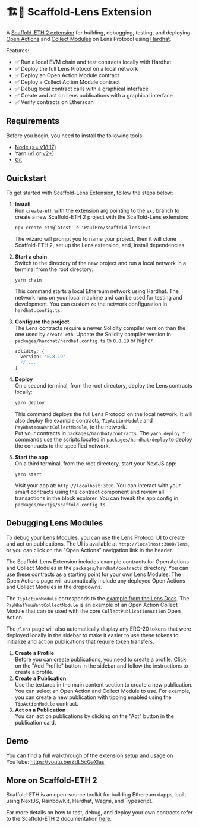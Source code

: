 # 🏗🌿 Scaffold-Lens Extension

A [Scaffold-ETH 2 extension](https://docs.scaffoldeth.io/extensions) for building, debugging, testing, and deploying [Open Actions](https://www.lens.xyz/docs/concepts/open-actions) and [Collect Modules](https://www.lens.xyz/docs/primitives/collect/collect-modules) on Lens Protocol using [Hardhat](https://hardhat.org/).

Features:
- ✅ Run a local EVM chain and test contracts locally with Hardhat
- ✅ Deploy the full Lens Protocol on a local network
- ✅ Deploy an Open Action Module contract
- ✅ Deploy a Collect Action Module contract
- ✅ Debug local contract calls with a graphical interface
- ✅ Create and act on Lens publications with a graphical interface
- ✅ Verify contracts on Etherscan

## Requirements

Before you begin, you need to install the following tools:

- [Node (>= v18.17)](https://nodejs.org/en/download/)
- Yarn ([v1](https://classic.yarnpkg.com/en/docs/install/) or [v2+](https://yarnpkg.com/getting-started/install))
- [Git](https://git-scm.com/downloads)

## Quickstart

To get started with Scaffold-Lens Extension, follow the steps below:

1. **Install**  
   Run `create-eth` with the extension arg pointing to the `ext` branch to create a new Scaffold-ETH 2 project with the Scaffold-Lens extension:
    ```shell
    npx create-eth@latest -e iPaulPro/scaffold-lens:ext
    ```
   The wizard will prompt you to name your project, then it will clone Scaffold-ETH 2, set up the Lens extension, and, install dependencies.
2. **Start a chain**  
   Switch to the directory of the new project and run a local network in a terminal from the root directory:
    ```shell
    yarn chain
    ```

   This command starts a local Ethereum network using Hardhat. The network runs on your local machine and can be used for testing and development. You can customize the network configuration in `hardhat.config.ts`.

3. **Configure the project**  
   The Lens contracts require a newer Solidity compiler version than the one used by `create-eth`. Update the Solidity compiler version in `packages/hardhat/hardhat.config.ts` to `0.8.19` or higher.
   ```typescript
   solidity: {
     version: "0.8.19"
     // ...
   }
   ```

4. **Deploy**  
   On a second terminal, from the root directory, deploy the Lens contracts locally:
    ```bash
    yarn deploy
    ```

   This command deploys the full Lens Protocol on the local network. It will also deploy the example contracts, `TipActionModule` and `PayWhatYouWantCollectModule`, to the network.  
   Put your contracts  in `packages/hardhat/contracts`. The `yarn deploy:*` commands use the scripts located in `packages/hardhat/deploy` to deploy the contracts to the specified network.

5. **Start the app**  
   On a third terminal, from the root directory, start your NextJS app:
    ```shell
    yarn start
    ```

   Visit your app at: `http://localhost:3000`. You can interact with your smart contracts using the contract component and review all transactions in the block explorer. You can tweak the app config in `packages/nextjs/scaffold.config.ts`.

## Debugging Lens Modules

To debug your Lens Modules, you can use the Lens Protocol UI to create and act on publications. The UI is available at `http://localhost:3000/lens`, or you can click on the "Open Actions" navigation link in the header.

The Scaffold-Lens Extension includes example contracts for Open Actions and Collect Modules in the `packages/hardhat/contracts` directory. You can use these contracts as a starting point for your own Lens Modules. The Open Actions page will automatically include any deployed Open Actions and Collect Modules in the dropdowns.

The `TipActionModule` corresponds to the [example from the Lens Docs](https://www.lens.xyz/docs/primitives/publications/open-actions#creating-open-actions-example). The `PayWhatYouWantCollectModule` is an example of an Open Action Collect Module that can be used with the core `CollectPublicationAction` Open Action.

The `/lens` page will also automatically display any ERC-20 tokens that were deployed locally in the sidebar to make it easier to use these tokens to initialize and act on publications that require token transfers.

1. **Create a Profile**  
   Before you can create publications, you need to create a profile. Click on the "Add Profile" button in the sidebar and follow the instructions to create a profile.
2. **Create a Publication**  
   Use the textarea in the main content section to create a new publication. You can select an Open Action and Collect Module to use. For example, you can create a new publication with tipping enabled using the `TipActionModule` contract.
3. **Act on a Publication**  
   You can act on publications by clicking on the "Act" button in the publication card.

## Demo

You can find a full walkthrough of the extension setup and usage on YouTube: https://youtu.be/ZdL5cGaXlas

## More on Scaffold-ETH 2

Scaffold-ETH is an open-source toolkit for building Ethereum dapps, built using NextJS, RainbowKit, Hardhat, Wagmi, and Typescript.

For more details on how to test, debug, and deploy your own contracts refer to the Scaffold-ETH 2 documentation [here](https://github.com/scaffold-eth/scaffold-eth-2).
